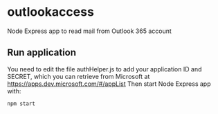 # outlookaccess
Node Express app to read mail from Outlook 365 account

## Run application
You need to edit the file authHelper.js to add your application ID and SECRET, which you can retrieve from Microsoft at https://apps.dev.microsoft.com/#/appList
Then start Node Express app with:
```
npm start
```
